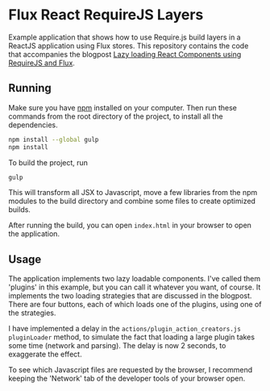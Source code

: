 # Flux React RequireJS Layers

Example application that shows how to use Require.js build layers in a ReactJS
application using Flux stores. This repository contains the code that
accompanies the blogpost 
[Lazy loading React Components using RequireJS and Flux](http://add.link.here).

## Running

Make sure you have [npm](https://www.npmjs.org/) installed on your computer. 
Then run these commands from the root directory of the project, to install all
the dependencies.

```bash
npm install --global gulp
npm install
```

To build the project, run

```bash
gulp
```

This will transform all JSX to Javascript, move a few libraries from the npm
modules to the build directory and combine some files to create optimized
builds.

After running the build, you can open `index.html` in your browser to open the
application.

## Usage

The application implements two lazy loadable components. I've called them
'plugins' in this example, but you can call it whatever you want, of course. It
implements the two loading strategies that are discussed in the blogpost. There
are four buttons, each of which loads one of the plugins, using one of the
strategies. 

I have implemented a delay in the `actions/plugin_action_creators.js` 
`pluginLoader` method, to simulate the fact that loading a large plugin takes
some time (network and parsing). The delay is now 2 seconds, to exaggerate the
effect.

To see which Javascript files are requested by the browser, I recommend keeping
the 'Network' tab of the developer tools of your browser open.
